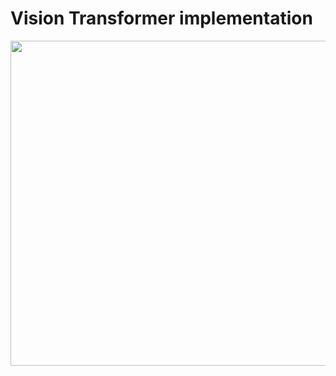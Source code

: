 # Vision Transformer implementation

<img src="https://miro.medium.com/max/1400/1*l37va2Mu8Snx6LLb13430A.png" width = "900px" height = "520px">
